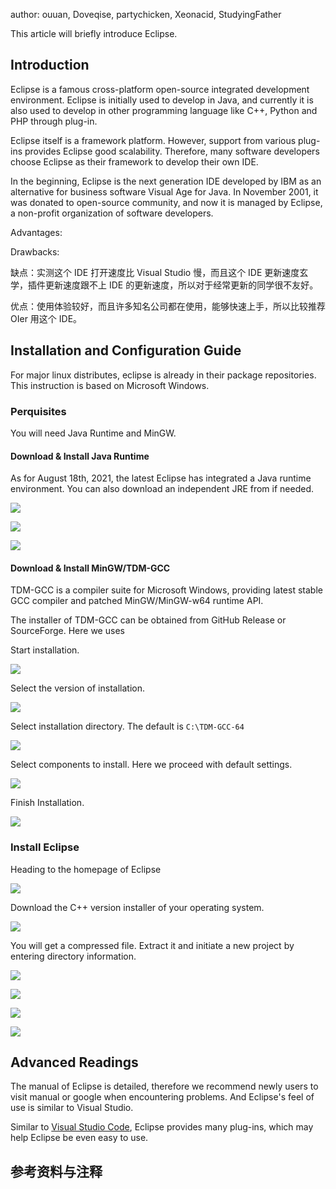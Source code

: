 author: ouuan, Doveqise, partychicken, Xeonacid, StudyingFather

<!---Waiting for upstream PR-->
<!---WIP-->

This article will briefly introduce Eclipse.

## Introduction

Eclipse is a famous cross-platform open-source integrated development environment. Eclipse is initially used to develop in Java, and currently it is also used to develop in other programming language like C++, Python and PHP through plug-in. <!---注：Wikipedia对插件的表述为Plug-in-->

Eclipse itself is a framework platform. However, support from various plug-ins provides Eclipse good scalability. Therefore, many software developers choose Eclipse as their framework to develop their own IDE.

In the beginning, Eclipse is the next generation IDE developed by IBM as an alternative for business software Visual Age for Java. In November 2001, it was donated to open-source community, and now it is managed by Eclipse, a non-profit organization of software developers.

Advantages:

Drawbacks: 

缺点：实测这个 IDE 打开速度比 Visual Studio 慢，而且这个 IDE 更新速度玄学，插件更新速度跟不上 IDE 的更新速度，所以对于经常更新的同学很不友好。

优点：使用体验较好，而且许多知名公司都在使用，能够快速上手，所以比较推荐 OIer 用这个 IDE。

## Installation and Configuration Guide

For major linux distributes, eclipse is already in their package repositories. This instruction is based on Microsoft Windows. 

### Perquisites

You will need Java Runtime and MinGW.

#### Download & Install Java Runtime

As for August 18th, 2021, the latest Eclipse has integrated a Java runtime environment. You can also download an independent JRE from if needed.

![](./images/eclipse1-1.png)

![](./images/eclipse1-2.png)

![](./images/eclipse1-3.png)

#### Download & Install MinGW/TDM-GCC

TDM-GCC is a compiler suite for Microsoft Windows, providing latest stable GCC compiler and patched MinGW/MinGW-w64 runtime API.

The installer of TDM-GCC can be obtained from GitHub Release or SourceForge. Here we uses 

Start installation.

![](./images/eclipse1-4.png)

Select the version of installation. 

![](./images/eclipse1-5.png)

Select installation directory. The default is `C:\TDM-GCC-64`

![](./images/eclipse1-6.png)

Select components to install. Here we proceed with default settings.

![](./images/eclipse1-9.png)

Finish Installation.

![](./images/eclipse1-8.png)

### Install Eclipse

Heading to the homepage of Eclipse 

![](./images/eclipse2.png)

Download the C++ version installer of your operating system.

![](./images/eclipse3.png)

You will get a compressed file. Extract it and initiate a new project by entering directory information.

![](./images/eclipse4.png)

![](./images/eclipse5.png)

![](./images/eclipse6.png)

![](./images/eclipse7.png)

## Advanced Readings

The manual of Eclipse is detailed, therefore we recommend newly users to visit manual or google when encountering problems. And Eclipse's feel of use is similar to Visual Studio.

Similar to [Visual Studio Code](./vscode.md), Eclipse provides many plug-ins, which may help Eclipse be even easy to use.

## 参考资料与注释

[^ref1]: [Eclipse - 维基百科](https://zh.wikipedia.org/wiki/Eclipse)

[^ref2]: [曾经的 Java IDE 王者 Eclipse 真的没落了？21 款插件让它强大起来！](https://blog.csdn.net/csdnnews/article/details/78495979)
